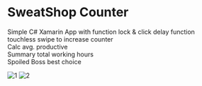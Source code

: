 # SweatShop Counter
Simple C# Xamarin App with function lock & click delay function  
touchless swipe to increase counter  
Calc avg. productive  
Summary total working hours  
Spoiled Boss best choice  

![1](https://user-images.githubusercontent.com/55621499/133955755-bbb30e44-4e46-4075-bb18-a2028a4b4bc2.png)
![2](https://user-images.githubusercontent.com/55621499/133955759-c3b34c63-b60c-45fd-b4ad-1ea00065ab8e.png)
